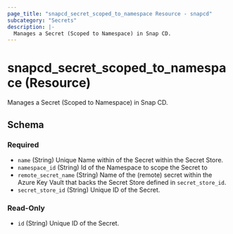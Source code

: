 ```yaml
---
page_title: "snapcd_secret_scoped_to_namespace Resource - snapcd"
subcategory: "Secrets"
description: |-
  Manages a Secret (Scoped to Namespace) in Snap CD.
---
```


# snapcd_secret_scoped_to_namespace (Resource)

Manages a Secret (Scoped to Namespace) in Snap CD.




<!-- schema generated by tfplugindocs -->
## Schema

### Required

- `name` (String) Unique Name within of the Secret within the Secret Store.
- `namespace_id` (String) Id of the Namespace to scope the Secret to
- `remote_secret_name` (String) Name of the (remote) secret within the Azure Key Vault that backs the Secret Store defined in `secret_store_id`.
- `secret_store_id` (String) Unique ID of the Secret.

### Read-Only

- `id` (String) Unique ID of the Secret.
